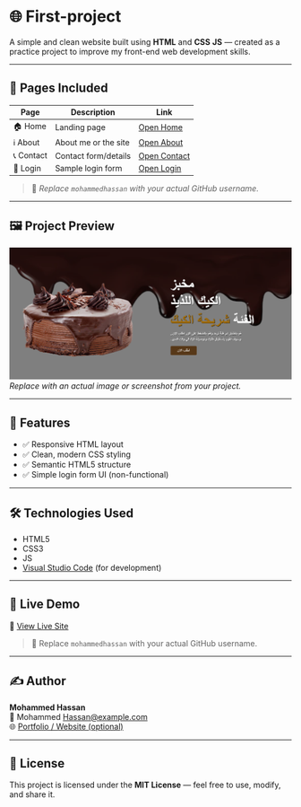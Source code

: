 # 🌐 First-project

A simple and clean website built using **HTML** and **CSS**  **JS** — created as a practice project to improve my front-end web development skills.

---

## 📄 Pages Included

| Page         | Description             | Link                                                                 |
|--------------|-------------------------|----------------------------------------------------------------------|
| 🏠 Home       | Landing page             | [Open Home](https://mohammedhassan-mh.github.io/First-project/)   |
| ℹ️ About      | About me or the site     | [Open About](https://mohammedhassan-mh.github.io/First-project/)  |
| 📞 Contact    | Contact form/details     | [Open Contact](https://mohammedhassan-mh.github.io/First-project/) |
| 🔐 Login      | Sample login form        | [Open Login](https://mohammedhassan-mh.github.io/First-project/)  |

> 📝 *Replace `mohammedhassan` with your actual GitHub username.*

---

## 🖼️ Project Preview

![Preview](image/A.JPG.png)  
*Replace with an actual image or screenshot from your project.*

---

## 🚀 Features

- ✅ Responsive HTML layout  
- ✅ Clean, modern CSS styling  
- ✅ Semantic HTML5 structure  
- ✅ Simple login form UI (non-functional)  

---

## 🛠️ Technologies Used

- HTML5  
- CSS3
- JS
- [Visual Studio Code](https://code.visualstudio.com/) (for development)

---

## 📡 Live Demo

🔗 [View Live Site](https://mohammedhassan-mh.github.io/First-project)

> 📌 Replace `mohammedhassan` with your actual GitHub username.

---

## ✍️ Author

**Mohammed Hassan**  
📧 Mohammed Hassan@example.com  
🌐 [Portfolio / Website (optional)](https://mohammedhassan-mh.com)

---

## 📄 License

This project is licensed under the **MIT License** — feel free to use, modify, and share it.
